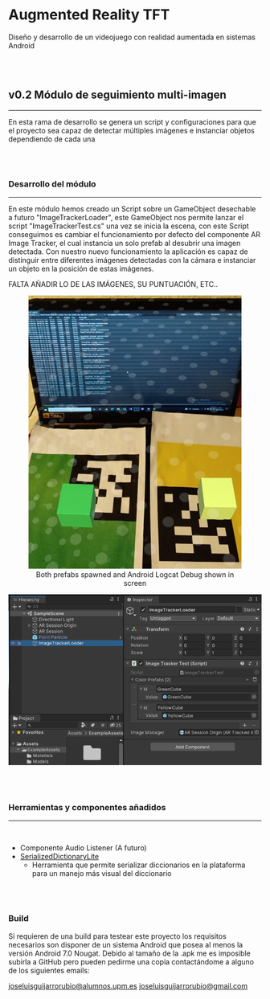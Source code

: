 # Augmented Reality TFT

Diseño y desarrollo de un videojuego con realidad aumentada en sistemas Android

<br/>
<br/>

<!-- SHOULD I INCLUDE INPUT MANAGER INFO? SCREENSHOT IN DOC -->
 ## v0.2 Módulo de seguimiento multi-imagen   
 ---

En esta rama de desarrollo se genera un script y configuraciones para que el proyecto sea capaz de detectar múltiples imágenes e instanciar objetos dependiendo de cada una

<br/>
<br/>



### Desarrollo del módulo
---
En este módulo hemos creado un Script sobre un GameObject desechable a futuro "ImageTrackerLoader", este GameObject nos permite lanzar el script "ImageTrackerTest.cs" una vez se inicia la escena, con este Script conseguimos es cambiar el funcionamiento por defecto del componente AR Image Tracker, el cual instancia un solo prefab al desubrir una imagen detectada. Con nuestro nuevo funcionamiento la aplicación es capaz de distinguir entre diferentes imágenes detectadas con la cámara e instanciar un objeto en la posición de estas imágenes.

FALTA AÑADIR LO DE LAS IMÁGENES, SU PUNTUACIÓN, ETC..

<figure>
<img src="Assets/gitImages/v0.2-BothPrefabsDetected.jpeg">
<figcaption align = "center">Both prefabs spawned and Android Logcat Debug shown in screen</figcaption>
</figure>


![Unity UI image](/Assets/gitImages/v0.2-ImageTrackerLoader.png "Unity UI Imagen")


<br/>
<br/>

### Herramientas y componentes añadidos
---
<br/>

- Componente Audio Listener (A futuro)
- [SerializedDictionaryLite](https://assetstore.unity.com/packages/tools/utilities/serialized-dictionary-lite-110992)  
    - Herramienta que permite serializar diccionarios en la plataforma para un manejo más visual del diccionario

<br/>
<br/>

### Build

Si requieren de una build para testear este proyecto los requisitos necesarios son disponer de un sistema Android que posea al menos la versión Android 7.0 Nougat. Debido al tamaño de la .apk me es imposible subirla a GitHub pero pueden pedirme una copia contactándome a alguno de los siguientes emails:

joseluisguijarrorubio@alumnos.upm.es
joseluisguijarrorubio@gmail.com


